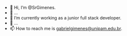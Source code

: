 - 👋 Hi, I’m @SrGimenes.
- 👀 ...
- 🌱 I’m currently working as a junior full stack developer.
- 💞️ ...
- 📫 How to reach me is gabrielgimenes@unipam.edu.br.

<!---
SrGimenes/SrGimenes is a ✨ special ✨ repository because its `README.md` (this file) appears on your GitHub profile.
You can click the Preview link to take a look at your changes.
--->
